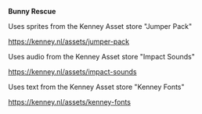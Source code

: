 **Bunny Rescue**

Uses sprites from the Kenney Asset store "Jumper Pack"

https://kenney.nl/assets/jumper-pack

Uses audio from the Kenney Asset
store "Impact Sounds"

https://kenney.nl/assets/impact-sounds

Uses text from the Kenney Asset
store "Kenney Fonts"

https://kenney.nl/assets/kenney-fonts